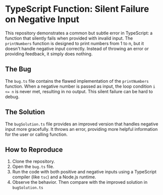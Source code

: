 # TypeScript Function: Silent Failure on Negative Input

This repository demonstrates a common but subtle error in TypeScript: a function that silently fails when provided with invalid input. The `printNumbers` function is designed to print numbers from 1 to n, but it doesn't handle negative input correctly. Instead of throwing an error or providing feedback, it simply does nothing.

## The Bug

The `bug.ts` file contains the flawed implementation of the `printNumbers` function.  When a negative number is passed as input, the loop condition `i <= n` is never met, resulting in no output. This silent failure can be hard to debug.

## The Solution

The `bugSolution.ts` file provides an improved version that handles negative input more gracefully. It throws an error, providing more helpful information for the user or calling function.

## How to Reproduce

1. Clone the repository.
2. Open the `bug.ts` file.
3. Run the code with both positive and negative inputs using a TypeScript compiler (like `tsc`) and a Node.js runtime.
4. Observe the behavior.  Then compare with the improved solution in `bugSolution.ts`
